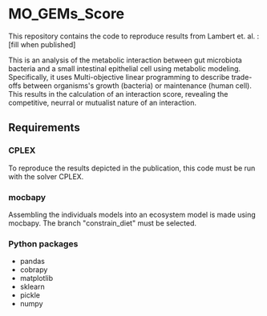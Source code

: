 # MO_GEMs_Score
This repository contains the code to reproduce results from Lambert et. al. : [fill when published]

This is an analysis of the metabolic interaction between gut microbiota bacteria and a small intestinal epithelial cell using metabolic modeling. Specifically, it uses Multi-objective linear programming to describe trade-offs between organisms's growth (bacteria) or maintenance (human cell). This results in the calculation of an interaction score, revealing the competitive, neurral or mutualist nature of an interaction. 

## Requirements

### CPLEX
To reproduce the results depicted in the publication, this code must be run with the solver CPLEX.
### mocbapy
Assembling the individuals models into an ecosystem model is made using mocbapy. The branch "constrain_diet" must be selected.
### Python packages
 - pandas
 - cobrapy
 - matplotlib
 - sklearn
 - pickle
 - numpy
